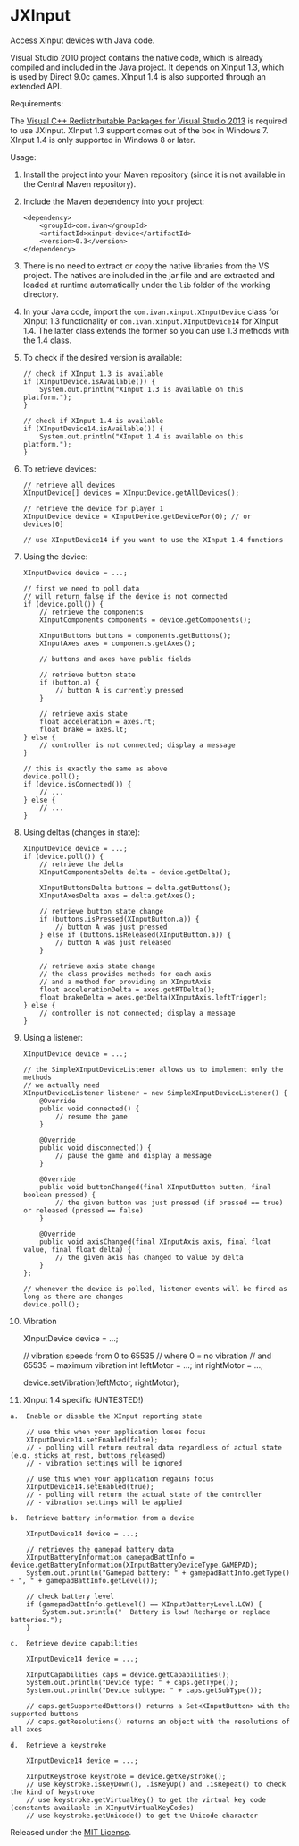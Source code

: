 JXInput
=======

Access XInput devices with Java code.

Visual Studio 2010 project contains the native code, which is already compiled and included in the Java project. It depends on XInput 1.3, which is used by Direct 9.0c games. XInput 1.4 is also supported through an extended API.

Requirements:

The [Visual C++ Redistributable Packages for Visual Studio 2013](https://www.microsoft.com/en-us/download/details.aspx?id=40784) is required to use JXInput. XInput 1.3 support comes out of the box in Windows 7. XInput 1.4 is only supported in Windows 8 or later.

Usage:

1.  Install the project into your Maven repository (since it is not available in the Central Maven repository).
2.  Include the Maven dependency into your project:

        <dependency>
            <groupId>com.ivan</groupId>
            <artifactId>xinput-device</artifactId>
            <version>0.3</version>
        </dependency>

3.  There is no need to extract or copy the native libraries from the VS project. The natives are included in the jar file and are extracted and loaded at runtime automatically under the `lib` folder of the working directory.
4.  In your Java code, import the `com.ivan.xinput.XInputDevice` class for XInput 1.3 functionality or `com.ivan.xinput.XInputDevice14` for XInput 1.4. The latter class extends the former so you can use 1.3 methods with the 1.4 class.
5.  To check if the desired version is available:

		// check if XInput 1.3 is available
		if (XInputDevice.isAvailable()) {
			System.out.println("XInput 1.3 is available on this platform.");
		}

		// check if XInput 1.4 is available
		if (XInputDevice14.isAvailable()) {
			System.out.println("XInput 1.4 is available on this platform.");
		}

6.  To retrieve devices:

        // retrieve all devices
        XInputDevice[] devices = XInputDevice.getAllDevices();
        
        // retrieve the device for player 1
        XInputDevice device = XInputDevice.getDeviceFor(0); // or devices[0]

        // use XInputDevice14 if you want to use the XInput 1.4 functions
        
7.  Using the device:

        XInputDevice device = ...;
        
        // first we need to poll data
        // will return false if the device is not connected
        if (device.poll()) {
            // retrieve the components
            XInputComponents components = device.getComponents();
            
            XInputButtons buttons = components.getButtons();
            XInputAxes axes = components.getAxes();
            
            // buttons and axes have public fields
            
            // retrieve button state
            if (button.a) {
                // button A is currently pressed
            }
            
            // retrieve axis state
            float acceleration = axes.rt;
            float brake = axes.lt;
        } else {
            // controller is not connected; display a message
        }
        
        // this is exactly the same as above
        device.poll();
        if (device.isConnected()) {
            // ...
        } else {
            // ...
        }

8.  Using deltas (changes in state):

        XInputDevice device = ...;
        if (device.poll()) {
            // retrieve the delta
            XInputComponentsDelta delta = device.getDelta();
            
            XInputButtonsDelta buttons = delta.getButtons();
            XInputAxesDelta axes = delta.getAxes();
            
            // retrieve button state change
            if (buttons.isPressed(XInputButton.a)) {
                // button A was just pressed
            } else if (buttons.isReleased(XInputButton.a)) {
                // button A was just released
            }
            
            // retrieve axis state change
            // the class provides methods for each axis
            // and a method for providing an XInputAxis
            float accelerationDelta = axes.getRTDelta();
            float brakeDelta = axes.getDelta(XInputAxis.leftTrigger);
        } else {
            // controller is not connected; display a message
        }

9.  Using a listener:

        XInputDevice device = ...;
        
        // the SimpleXInputDeviceListener allows us to implement only the methods
        // we actually need
        XInputDeviceListener listener = new SimpleXInputDeviceListener() {
            @Override
            public void connected() {
                // resume the game
            }
            
            @Override
            public void disconnected() {
                // pause the game and display a message
            }
            
            @Override
            public void buttonChanged(final XInputButton button, final boolean pressed) {
                // the given button was just pressed (if pressed == true) or released (pressed == false)
            }
            
            @Override
            public void axisChanged(final XInputAxis axis, final float value, final float delta) {
                // the given axis has changed to value by delta
            }
        };
        
        // whenever the device is polled, listener events will be fired as long as there are changes
        device.poll();

10.  Vibration

		XInputDevice device = ...;

		// vibration speeds from 0 to 65535
		//   where 0 = no vibration
		//   and 65535 = maximum vibration
		int leftMotor = ...;
		int rightMotor = ...;

		device.setVibration(leftMotor, rightMotor);

11.  XInput 1.4 specific (UNTESTED!)

	a.  Enable or disable the XInput reporting state

		// use this when your application loses focus
		XInputDevice14.setEnabled(false);
		// - polling will return neutral data regardless of actual state (e.g. sticks at rest, buttons released)
		// - vibration settings will be ignored
		
		// use this when your application regains focus
		XInputDevice14.setEnabled(true);
		// - polling will return the actual state of the controller
		// - vibration settings will be applied
		
	b.  Retrieve battery information from a device

		XInputDevice14 device = ...;

		// retrieves the gamepad battery data
        XInputBatteryInformation gamepadBattInfo = device.getBatteryInformation(XInputBatteryDeviceType.GAMEPAD);
        System.out.println("Gamepad battery: " + gamepadBattInfo.getType() + ", " + gamepadBattInfo.getLevel());

        // check battery level
        if (gamepadBattInfo.getLevel() == XInputBatteryLevel.LOW) {
            System.out.println("  Battery is low! Recharge or replace batteries.");
        }

    c.  Retrieve device capabilities

    	XInputDevice14 device = ...;

        XInputCapabilities caps = device.getCapabilities();
        System.out.println("Device type: " + caps.getType());
        System.out.println("Device subtype: " + caps.getSubType());

        // caps.getSupportedButtons() returns a Set<XInputButton> with the supported buttons
        // caps.getResolutions() returns an object with the resolutions of all axes

    d.  Retrieve a keystroke

    	XInputDevice14 device = ...;

    	XInputKeystroke keystroke = device.getKeystroke();
    	// use keystroke.isKeyDown(), .isKeyUp() and .isRepeat() to check the kind of keystroke
    	// use keystroke.getVirtualKey() to get the virtual key code (constants available in XInputVirtualKeyCodes)
    	// use keystroke.getUnicode() to get the Unicode character

Released under the [MIT License](http://opensource.org/licenses/MIT).
